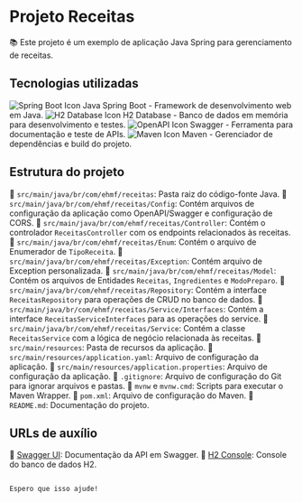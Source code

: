 # Projeto Receitas

📚 Este projeto é um exemplo de aplicação Java Spring para gerenciamento de receitas.

## Tecnologias utilizadas

![Spring Boot Icon](https://spring.io/images/projects/spring-boot-7f2e24fb962501672cc91ccd285ed2ba.svg) Java Spring Boot - Framework de desenvolvimento web em Java.
![H2 Database Icon](https://www.h2database.com/html/images/h2-logo-2.png) H2 Database - Banco de dados em memória para desenvolvimento e testes.
![OpenAPI Icon](https://upload.wikimedia.org/wikipedia/commons/6/64/OpenAPI_Logo_Pantone_1000x563.png) Swagger - Ferramenta para documentação e teste de APIs.
![Maven Icon](https://upload.wikimedia.org/wikipedia/commons/5/52/Apache_Maven_logo.svg) Maven - Gerenciador de dependências e build do projeto.

## Estrutura do projeto

📁 `src/main/java/br/com/ehmf/receitas`: Pasta raiz do código-fonte Java.
📁 `src/main/java/br/com/ehmf/receitas/Config`: Contém arquivos de configuração da aplicação como OpenAPI/Swagger e configuração de CORS.
📁 `src/main/java/br/com/ehmf/receitas/Controller`: Contém o controlador `ReceitasController` com os endpoints relacionados às receitas.
📁 `src/main/java/br/com/ehmf/receitas/Enum`: Contém o arquivo de Enumerador de `TipoReceita`.
📁 `src/main/java/br/com/ehmf/receitas/Exception`: Contém arquivo de Exception personalizada.
📁 `src/main/java/br/com/ehmf/receitas/Model`: Contém os arquivos de Entidades `Receitas`, `Ingredientes` e `ModoPreparo`.
📁 `src/main/java/br/com/ehmf/receitas/Repository`: Contém a interface `ReceitasRepository` para operações de CRUD no banco de dados.
📁 `src/main/java/br/com/ehmf/receitas/Service/Interfaces`: Contém a interface `ReceitasServiceInterfaces` para as operações do service.
📁 `src/main/java/br/com/ehmf/receitas/Service`: Contém a classe `ReceitasService` com a lógica de negócio relacionada às receitas.
📁 `src/main/resources`: Pasta de recursos da aplicação.
📄 `src/main/resources/application.yaml`: Arquivo de configuração da aplicação.
📄 `src/main/resources/application.properties`: Arquivo de configuração da aplicação.
📄 `.gitignore`: Arquivo de configuração do Git para ignorar arquivos e pastas.
📄 `mvnw` e `mvnw.cmd`: Scripts para executar o Maven Wrapper.
📄 `pom.xml`: Arquivo de configuração do Maven.
📄 `README.md`: Documentação do projeto.

## URLs de auxílio

🔗 [Swagger UI](http://localhost:8080/swagger-ui/index.html): Documentação da API em Swagger.
🔗 [H2 Console](http://localhost:8080/h2-console): Console do banco de dados H2.

```

Espero que isso ajude!